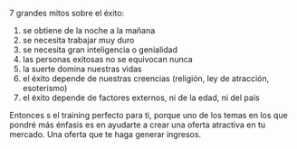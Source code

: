 7 grandes mitos sobre el éxito:

1. se obtiene de la noche a la mañana
2. se necesita trabajar muy duro
3. se necesita gran inteligencia o genialidad
4. las personas exitosas no se equivocan nunca
5. la suerte domina nuestras vidas
6. el éxito depende de nuestras creencias (religión, ley de atracción, esoterismo)
7. el éxito depende de factores externos, ni de la edad, ni del país

Entonces s el training perfecto para ti, porque uno de los temas en los que pondré más énfasis es en ayudarte a crear una oferta atractiva en tu mercado.
Una oferta que te haga generar ingresos.

